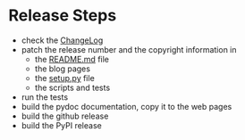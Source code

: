 Release Steps
=============

* check the [ChangeLog](https://github.com/dkrajzew/degrotesque/blob/master/CHANGES.md)
* patch the release number and the copyright information in
  * the [README.md](https://github.com/dkrajzew/degrotesque/blob/master/README.md) file
  * the blog pages
  * the [setup.py](https://github.com/dkrajzew/degrotesque/blob/master/setup.py) file
  * the scripts and tests
* run the tests
* build the pydoc documentation, copy it to the web pages
* build the github release
* build the PyPI release
